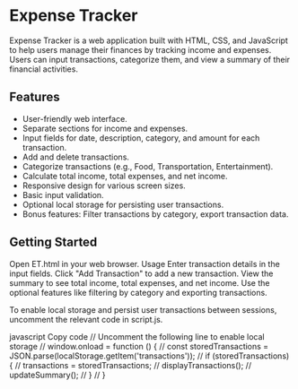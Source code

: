 
# Expense Tracker

Expense Tracker is a web application built with HTML, CSS, and JavaScript to help users manage their finances by tracking income and expenses. Users can input transactions, categorize them, and view a summary of their financial activities.

## Features

- User-friendly web interface.
- Separate sections for income and expenses.
- Input fields for date, description, category, and amount for each transaction.
- Add and delete transactions.
- Categorize transactions (e.g., Food, Transportation, Entertainment).
- Calculate total income, total expenses, and net income.
- Responsive design for various screen sizes.
- Basic input validation.
- Optional local storage for persisting user transactions.
- Bonus features: Filter transactions by category, export transaction data.

## Getting Started
Open ET.html in your web browser.
Usage
Enter transaction details in the input fields.
Click "Add Transaction" to add a new transaction.
View the summary to see total income, total expenses, and net income.
Use the optional features like filtering by category and exporting transactions.

To enable local storage and persist user transactions between sessions, uncomment the relevant code in script.js.

javascript
Copy code
// Uncomment the following line to enable local storage
// window.onload = function () {
//     const storedTransactions = JSON.parse(localStorage.getItem('transactions'));
//     if (storedTransactions) {
//         transactions = storedTransactions;
//         displayTransactions();
//         updateSummary();
//     }
// }
